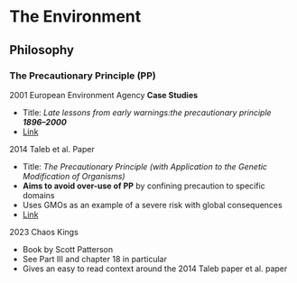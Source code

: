 # The Environment
## Philosophy
### The Precautionary Principle (PP)
2001 European Environment Agency **Case Studies**
* Title: *Late lessons from early warnings:the precautionary principle **1896–2000***
* [Link](https://www.eea.europa.eu/publications/environmental_issue_report_2001_22)

2014 Taleb et al. Paper
* Title: *The Precautionary Principle (with Application to the Genetic Modification of Organisms)*
* **Aims to avoid over-use of PP** by confining precaution to specific domains
* Uses GMOs as an example of a severe risk with global consequences
* [Link](https://arxiv.org/abs/1410.5787)

2023 Chaos Kings
* Book by Scott Patterson
* See Part III and chapter 18 in particular
* Gives an easy to read context around the 2014 Taleb paper et al. paper
